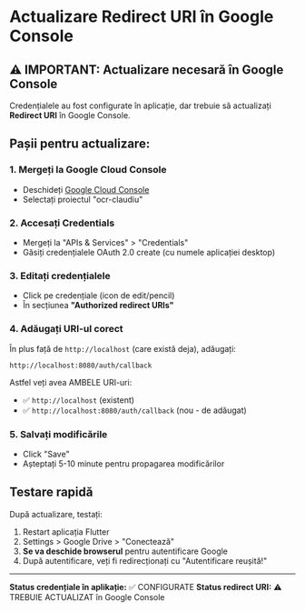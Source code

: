 # Actualizare Redirect URI în Google Console

## ⚠️ IMPORTANT: Actualizare necesară în Google Console

Credențialele au fost configurate în aplicație, dar trebuie să actualizați **Redirect URI** în Google Console.

## Pașii pentru actualizare:

### 1. Mergeți la Google Cloud Console
- Deschideți [Google Cloud Console](https://console.cloud.google.com/)
- Selectați proiectul "ocr-claudiu"

### 2. Accesați Credentials
- Mergeți la "APIs & Services" > "Credentials"
- Găsiți credențialele OAuth 2.0 create (cu numele aplicației desktop)

### 3. Editați credențialele
- Click pe credențiale (icon de edit/pencil)
- În secțiunea **"Authorized redirect URIs"**

### 4. Adăugați URI-ul corect
În plus față de `http://localhost` (care există deja), adăugați:
```
http://localhost:8080/auth/callback
```

Astfel veți avea AMBELE URI-uri:
- ✅ `http://localhost` (existent)
- ✅ `http://localhost:8080/auth/callback` (nou - de adăugat)

### 5. Salvați modificările
- Click "Save"
- Așteptați 5-10 minute pentru propagarea modificărilor

## Testare rapidă
După actualizare, testați:
1. Restart aplicația Flutter
2. Settings > Google Drive > "Conectează"
3. **Se va deschide browserul** pentru autentificare Google
4. După autentificare, veți fi redirecționați cu "Autentificare reușită!"

---

**Status credențiale în aplikație:** ✅ CONFIGURATE
**Status redirect URI:** ⚠️ TREBUIE ACTUALIZAT în Google Console 